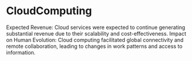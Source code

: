# CloudComputing
Expected Revenue: Cloud services were expected to continue generating substantial revenue due to their scalability and cost-effectiveness. Impact on Human Evolution: Cloud computing facilitated global connectivity and remote collaboration, leading to changes in work patterns and access to information.
